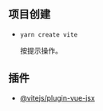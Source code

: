 ## 项目创建

* `yarn create vite`

  按提示操作。

## 插件

* [@vitejs/plugin-vue-jsx](https://github.com/vitejs/vite/tree/main/packages/plugin-vue-jsx)